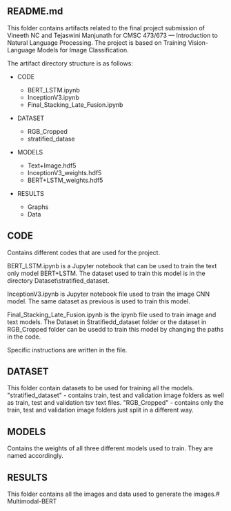 README.md
-------------------------

This folder contains artifacts related to the final project submission of Vineeth NC and Tejaswini Manjunath for CMSC 473/673 — Introduction to Natural Language Processing. The project is based on Training Vision-Language Models for Image Classification.

The artifact directory structure is as follows:

* CODE
  * BERT_LSTM.ipynb
  * InceptionV3.ipynb
  * Final_Stacking_Late_Fusion.ipynb 
* DATASET
  * RGB_Cropped
  * stratified_datase
* MODELS
  * Text+Image.hdf5
  * InceptionV3_weights.hdf5
  * BERT+LSTM_weights.hdf5

* RESULTS
  * Graphs
  * Data



CODE
-------------------------
Contains different codes that are used for the project.

BERT_LSTM.ipynb is a Jupyter notebook that can be used to train the text only model BERT+LSTM. The dataset used to train this model is in the directory Dataset\stratified_dataset\. 

InceptionV3.ipynb is Jupyter notebook file used to train the image CNN model. The same dataset as previous is used to train this model.

Final_Stacking_Late_Fusion.ipynb is the ipynb file used to train image and text models. The Dataset in Stratifiedd_dataset folder or the dataset in RGB_Cropped folder can be usedd to train this model by changing the paths in the code.


Specific instructions are written in the file.


DATASET
-------------------------
This folder contain datasets to be used for training all the models.
"stratified_dataset" - contains train, test and validation image folders as well as train, test and validation tsv text files.
"RGB_Cropped" - contains only the train, test and validation image folders just split in a different way.



MODELS
-------------------------
Contains the weights of all three different models used to train. They are named accordingly.



RESULTS
-------------------------

This folder contains all the images and data used to generate the images.# Multimodal-BERT
